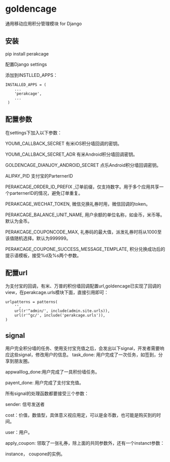 goldencage
==========

通用移动应用积分管理模块 for Django

安装
----

 pip install perakcage

配置Django settings

添加到INSTLLED_APPS：

 	INSTALLED_APPS = (
    	...
    	'perakcage',
	    ...
	 )

配置参数
-------

在settings下加入以下参数：

YOUMI_CALLBACK_SECRET  有米iOS积分墙回调的密钥。

YOUMI_CALLBACK_SECRET_ADR 有米Android积分墙回调密钥。

GOLDENCAGE_DIANJOY_ANDROID_SECRET 点乐Android积分墙回调密钥。

ALIPAY_PID 支付宝的ParternerID

PERAKCAGE_ORDER_ID_PREFIX ,订单前缀，仅支持数字。用于多个应用共享一个parternerID的情况，避免订单重复。

PERAKCAGE_WECHAT_TOKEN, 微信兑换礼券时用，微信回调的token。

PERAKCAGE_BALANCE_UNIT_NAME, 用户余额的单位名称，如金币，米币等。默认为金币。

PERAKCAGE_COUPONCODE_MAX, 礼券码的最大值，派发礼券时将从1000至该值随机选择。默认为999999。

PERAKCAGE_COUPONE_SUCCESS_MESSAGE_TEMPLATE, 积分兑换成功后的提示语模板，接受%d及%s两个参数。

配置url
-------
为支付宝的回调，有米、万普的积份墙回调配置url,goldencage已实现了回调的view，在perakcage.urls模块下面，直接引用即可：

 	urlpatterns = patterns(
    	'',
     	url(r'^admin/', include(admin.site.urls)),
    	url(r'^gc/', include('perakcage.urls')),
  	)

signal
------
用户完全积分墙的任务、使用支付宝充值之后，会发出以下signal，开发者需要响应这些signal，修改用户的信息。
task_done: 用户完成了一次任务，如签到，分享到朋友圈。

appwalllog_done:用户完成了一具积份墙任务。

payent_done: 用户完成了支付宝充值。

所有signal的处理函数都要接受三个参数：

sender: 信号发送者

cost：价值，数值型，具体意义视应用定，可以是金币数，也可能是购买到的时间。

user：用户。

apply_coupon: 领取了一张礼券，除上面的共同参数外，还有一个instanct参数：

instance， coupone的实例。
